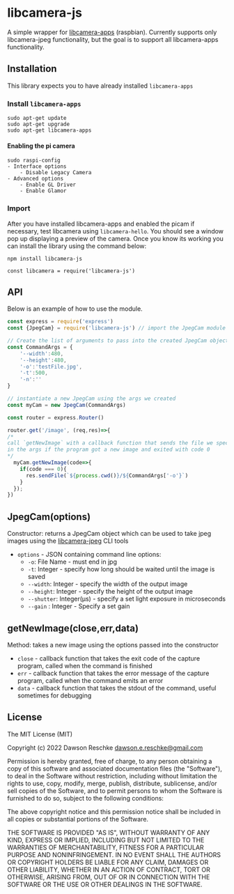 # libcamera-js
A simple wrapper for [libcamera-apps](https://github.com/raspberrypi/libcamera-apps) (raspbian). Currently supports only libcamera-jpeg functionality, but the goal is to support all libcamera-apps functionality. 

## Installation
This library expects you to have already installed `libcamera-apps` 

### Install `libcamera-apps`
```
sudo apt-get update
sudo apt-get upgrade
sudo apt-get libcamera-apps
```

#### Enabling the pi camera
```
sudo raspi-config 
- Interface options
	- Disable Legacy Camera
- Advanced options
	- Enable GL Driver
	- Enable Glamor
```

### Import
After you have installed libcamera-apps and enabled the picam if necessary, test libcamera using `libcamera-hello`. You should see a window pop up displaying a preview of the camera. Once you know its working you can install the library using the command below: 

`npm install libcamera-js`

`const libcamera = require('libcamera-js')`

## API
Below is an example of how to use the module.
```js
const express = require('express')
const {JpegCam} = require('libcamera-js') // import the JpegCam module from `libcamera-js`

// Create the list of arguments to pass into the created JpegCam object
const CommandArgs = {
	'--width':480,
	'--height':480,
	'-o':'testFile.jpg',
	'-t':500,
	'-n':''
}

// instantiate a new JpegCam using the args we created
const myCam = new JpegCam(CommandArgs)

const router = express.Router()

router.get('/image', (req,res)=>{
/*
call `getNewImage` with a callback function that sends the file we specified 
in the args if the program got a new image and exited with code 0
*/
  myCam.getNewImage(code=>{ 
    if(code === 0){
      res.sendFile(`${process.cwd()}/${CommandArgs['-o'}`)
    }
  });
})
```

## JpegCam(options)

Constructor: returns a JpegCam object which can be used to take jpeg images using the [libcamera-jpeg](https://www.raspberrypi.com/documentation/accessories/camera.html#libcamera-jpeg) CLI tools

- `options` - JSON containing command line options:
  - `-o`: File Name - must end in jpg
  - `-t`: Integer - specify how long should be waited until the image is saved
  - `--width`: Integer - specify the width of the output image
  - `--height`: Integer - specify the height of the output image
  - `--shutter`: Integer(μs) - specify a set light exposure in microseconds 
  - `--gain` : Integer - Specify a set gain

## getNewImage(close,err,data)

Method: takes a new image using the options passed into the constructor
- `close` - callback function that takes the exit code of the capture program, called when the command is finished
- `err` - callback function that takes the error message of the capture program, called when the command emits an error
- `data` - callback function that takes the stdout of the command, useful sometimes for debugging

## License

The MIT License (MIT)

Copyright (c) 2022 Dawson Reschke dawson.e.reschke@gmail.com

Permission is hereby granted, free of charge, to any person obtaining a copy of this software and associated documentation files (the "Software"), to deal in the Software without restriction, including without limitation the rights to use, copy, modify, merge, publish, distribute, sublicense, and/or sell copies of the Software, and to permit persons to whom the Software is furnished to do so, subject to the following conditions:

The above copyright notice and this permission notice shall be included in all copies or substantial portions of the Software.

THE SOFTWARE IS PROVIDED "AS IS", WITHOUT WARRANTY OF ANY KIND, EXPRESS OR IMPLIED, INCLUDING BUT NOT LIMITED TO THE WARRANTIES OF MERCHANTABILITY, FITNESS FOR A PARTICULAR PURPOSE AND NONINFRINGEMENT. IN NO EVENT SHALL THE AUTHORS OR COPYRIGHT HOLDERS BE LIABLE FOR ANY CLAIM, DAMAGES OR OTHER LIABILITY, WHETHER IN AN ACTION OF CONTRACT, TORT OR OTHERWISE, ARISING FROM, OUT OF OR IN CONNECTION WITH THE SOFTWARE OR THE USE OR OTHER DEALINGS IN THE SOFTWARE.
